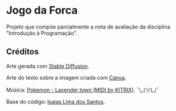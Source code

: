 # Jogo da Forca
Projeto que compõe parcialmente a nota de avaliação da disciplina "Introdução à Programação".


## Créditos

Arte gerada com [Stable Diffusion](https://creator.nightcafe.studio/).

Arte do texto sobre a imagem criada com [Canva](https://www.canva.com/).

Música: [Pokemon - Lavender town (MIDI by KITRIX)](https://onlinesequencer.net/2112728#t0). ¯\\\_(ツ)\_/¯

Base do código: [Isaias Lima dos Santos](https://www.scriptbrasil.com.br/download/codigo/7171/).
